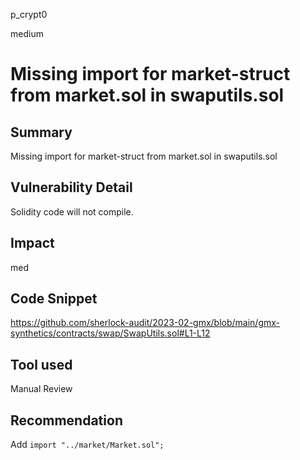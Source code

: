 p_crypt0

medium

# Missing import for market-struct from market.sol in swaputils.sol

## Summary
Missing import for market-struct from market.sol in swaputils.sol
## Vulnerability Detail
Solidity code will not compile.
## Impact
med
## Code Snippet

https://github.com/sherlock-audit/2023-02-gmx/blob/main/gmx-synthetics/contracts/swap/SwapUtils.sol#L1-L12

## Tool used
Manual Review

## Recommendation
Add
`import "../market/Market.sol";`

